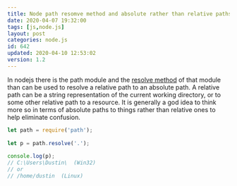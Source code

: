 ```yaml
---
title: Node path resomve method and absolute rather than relative paths
date: 2020-04-07 19:32:00
tags: [js,node.js]
layout: post
categories: node.js
id: 642
updated: 2020-04-10 12:53:02
version: 1.2
---
```


In nodejs there is the path module and the [resolve method](https://nodejs.org/api/path.html#path_path_resolve_paths) of that module than can be used to resolve a relative path to an absolute path. A relative path can be a string representation of the current working directory, or to some other relative path to a resource. It is generally a god idea to think more so in terms of absolute paths to things rather than relative ones to help eliminate confusion.

<!-- more -->

```js
let path = require('path');
 
let p = path.resolve('.');
 
console.log(p);
// C:\Users\Dustin\  (Win32)
// or
// /home/dustin  (Linux)
```
